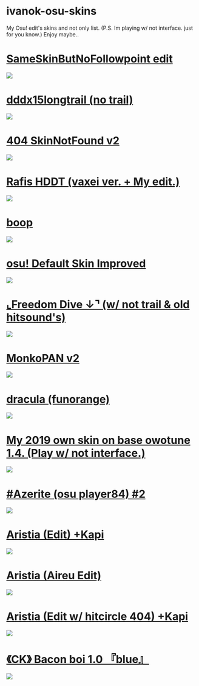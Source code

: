 # ivanok-osu-skins
My Osu! edit's skins and not only list. (P.S. Im playing w/ not interface. just for you know.)
Enjoy maybe.. 

# [SameSkinButNoFollowpoint edit](https://cdn.discordapp.com/attachments/787694519842766855/874607799106162688/SameSkinButNoFollowpoint_edit.osk)
![](https://osu.ppy.sh/ss/16932797/c398)
# [dddx15longtrail (no trail)](https://cdn.discordapp.com/attachments/787694519842766855/874606534334763059/dddx15longtrail.osk)
![](https://osu.ppy.sh/ss/16932786/8d55)
# [404 SkinNotFound v2](https://cdn.discordapp.com/attachments/787694519842766855/874611192491040818/404_SkinNotFound_v2.osk)
![](https://osu.ppy.sh/ss/16932832/be3a)
# [Rafis HDDT (vaxei ver. + My edit.)](https://cdn.discordapp.com/attachments/787694519842766855/874605364514025472/Rafis_HDDT_vaxei_ver.__IKedit..osk)
![](https://osu.ppy.sh/ss/16932778/9efd)
# [boop](https://cdn.discordapp.com/attachments/787694519842766855/874611604065493002/boop.osk)
![](https://osu.ppy.sh/ss/16932838/c170)
# [osu! Default Skin Improved](https://cdn.discordapp.com/attachments/787694519842766855/874612906782769172/osu_Default_Skin_Improved.osk)
![](https://osu.ppy.sh/ss/16932853/0b47)
# [⌞Freedom Dive  ↓⌝ (w/ not trail & old hitsound's)](https://cdn.discordapp.com/attachments/787694519842766855/874610606630641674/Freedom_Dive_.osk)
![](https://osu.ppy.sh/ss/16932828/66c3)
# [MonkoPAN v2](https://cdn.discordapp.com/attachments/787694519842766855/874612353331765318/MonkoPAN_v2.osk)
![](https://osu.ppy.sh/ss/16932850/7126)
# [dracula (funorange)](https://cdn.discordapp.com/attachments/787694519842766855/874612009545650216/dracula_funorange.osk)
![](https://osu.ppy.sh/ss/16932845/12bf)
# [My 2019 own skin on base owotune 1.4. (Play w/ not interface.)](https://cdn.discordapp.com/attachments/787694519842766855/874613800903540776/-__owoTuna_but_vivanov_gay__-.osk)
![](https://osu.ppy.sh/ss/16932858/128b)
# [#Azerite (osu player84) #2](https://cdn.discordapp.com/attachments/787694519842766855/874608999490793502/azer8dawn.osk)
![](https://osu.ppy.sh/ss/16932811/7ce3)
# [Aristia (Edit) +Kapi](https://cdn.discordapp.com/attachments/787694519842766855/874604195523751996/Aristiaeditkapi.osk)
![](https://osu.ppy.sh/ss/16932757/2400)
# [Aristia (Aireu Edit)](https://cdn.discordapp.com/attachments/787694519842766855/874604580502143017/AristiaEdit.osk)
![](https://osu.ppy.sh/ss/16932760/a2dc)
# [Aristia (Edit w/ hitcircle 404) +Kapi](https://cdn.discordapp.com/attachments/787694519842766855/874606860970385458/Aristiaeditkapi404.osk)
![](https://osu.ppy.sh/ss/16932794/1422)
# [《CK》 Bacon boi 1.0 『blue』](https://cdn.discordapp.com/attachments/787694519842766855/874610132137418782/CK_Bacon_boi_1.0_blue.osk)
![](https://osu.ppy.sh/ss/16932822/02fb)

